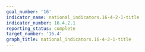 ```yaml
---
goal_number: '16'
indicator_name: national_indicators.16-4-2-1-title
indicator_number: 16.4.2.1
reporting_status: complete
target_number: '16.4'
graph_title: national_indicators.16-4-2-1-title
---
```

